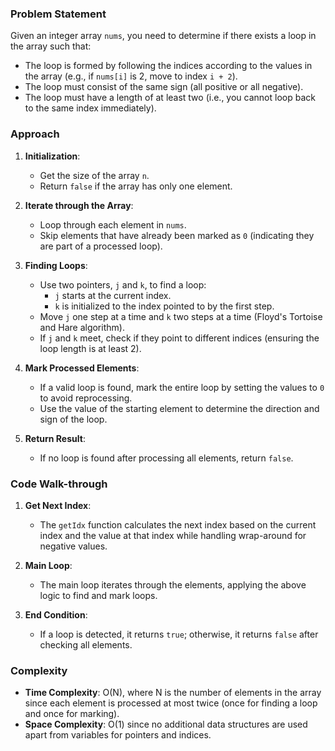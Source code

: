 ### Problem Statement
Given an integer array `nums`, you need to determine if there exists a loop in the array such that:
- The loop is formed by following the indices according to the values in the array (e.g., if `nums[i]` is 2, move to index `i + 2`).
- The loop must consist of the same sign (all positive or all negative).
- The loop must have a length of at least two (i.e., you cannot loop back to the same index immediately).

### Approach
1. **Initialization**:
   - Get the size of the array `n`.
   - Return `false` if the array has only one element.

2. **Iterate through the Array**:
   - Loop through each element in `nums`.
   - Skip elements that have already been marked as `0` (indicating they are part of a processed loop).

3. **Finding Loops**:
   - Use two pointers, `j` and `k`, to find a loop:
     - `j` starts at the current index.
     - `k` is initialized to the index pointed to by the first step.
   - Move `j` one step at a time and `k` two steps at a time (Floyd's Tortoise and Hare algorithm).
   - If `j` and `k` meet, check if they point to different indices (ensuring the loop length is at least 2).

4. **Mark Processed Elements**:
   - If a valid loop is found, mark the entire loop by setting the values to `0` to avoid reprocessing.
   - Use the value of the starting element to determine the direction and sign of the loop.

5. **Return Result**:
   - If no loop is found after processing all elements, return `false`.

### Code Walk-through
1. **Get Next Index**:
   - The `getIdx` function calculates the next index based on the current index and the value at that index while handling wrap-around for negative values.

2. **Main Loop**:
   - The main loop iterates through the elements, applying the above logic to find and mark loops.

3. **End Condition**:
   - If a loop is detected, it returns `true`; otherwise, it returns `false` after checking all elements.

### Complexity
- **Time Complexity**: O(N), where N is the number of elements in the array since each element is processed at most twice (once for finding a loop and once for marking).
- **Space Complexity**: O(1) since no additional data structures are used apart from variables for pointers and indices.

